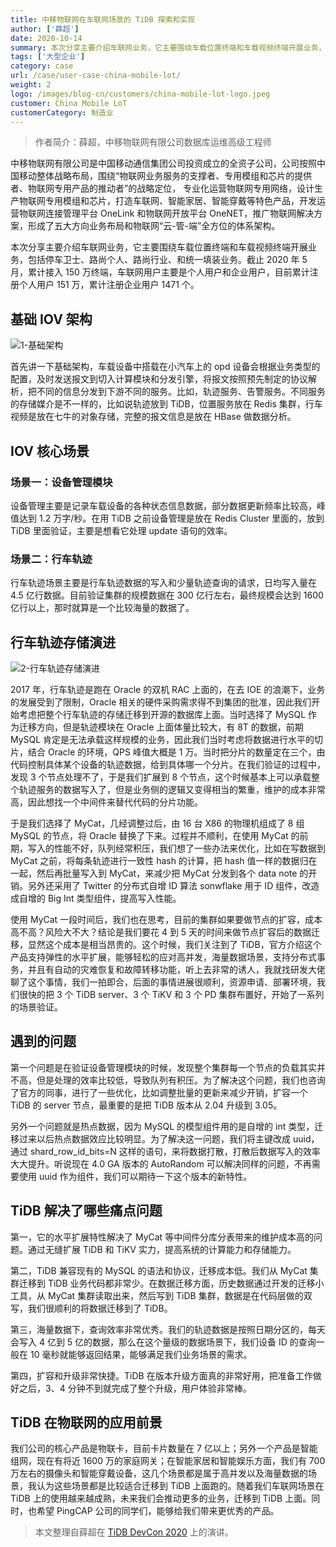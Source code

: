 ```yaml
---
title: 中移物联网在车联网场景的 TiDB 探索和实现
author: ['薛超']
date: 2020-10-14
summary: 本次分享主要介绍车联网业务，它主要围绕车载位置终端和车载视频终端开展业务，包括停车卫士、路尚个人、路尚行业、和统一填装业务。
tags: ['大型企业']
category: case
url: /case/user-case-china-mobile-lot/
weight: 2
logo: /images/blog-cn/customers/china-mobile-lot-logo.jpeg
customer: China Mobile LoT
customerCategory: 制造业
---
```


>作者简介：薛超，中移物联网有限公司数据库运维高级工程师

中移物联网有限公司是中国移动通信集团公司投资成立的全资子公司，公司按照中国移动整体战略布局，围绕“物联网业务服务的支撑者、专用模组和芯片的提供者、物联网专用产品的推动者”的战略定位， 专业化运营物联网专用网络，设计生产物联网专用模组和芯片，打造车联网、智能家居、智能穿戴等特色产品，开发运营物联网连接管理平台 OneLink 和物联网开放平台 OneNET，推广物联网解决方案，形成了五大方向业务布局和物联网“云-管-端”全方位的体系架构。

本次分享主要介绍车联网业务，它主要围绕车载位置终端和车载视频终端开展业务，包括停车卫士、路尚个人、路尚行业、和统一填装业务。截止 2020 年 5 月，累计接入 150 万终端，车联网用户主要是个人用户和企业用户，目前累计注册个人用户 151 万，累计注册企业用户 1471 个。

## 基础 IOV 架构

![1-基础架构](media/user-case-china-mobile-lot/1-基础架构.png)

首先讲一下基础架构，车载设备中搭载在小汽车上的 opd 设备会根据业务类型的配置，及时发送报文到切入计算模块和分发引擎，将报文按照预先制定的协议解析，把不同的信息分发到下游不同的服务。比如，轨迹服务、告警服务。不同服务的存储媒介是不一样的，比如说轨迹放到 TiDB，位置服务放在 Redis 集群，行车视频是放在七牛的对象存储，完整的报文信息是放在 HBase 做数据分析。

## IOV 核心场景

### 场景一：设备管理模块

设备管理主要是记录车载设备的各种状态信息数据，部分数据更新频率比较高，峰值达到 1.2 万字/秒。在用 TiDB 之前设备管理是放在 Redis Cluster 里面的，放到 TiDB 里面验证，主要是想看它处理 update 语句的效率。

### 场景二：行车轨迹

行车轨迹场景主要是行车轨迹数据的写入和少量轨迹查询的请求，日均写入量在 4.5 亿行数据。目前验证集群的规模数据在 300 亿行左右，最终规模会达到 1600 亿行以上，那时就算是一个比较海量的数据了。

## 行车轨迹存储演进

![2-行车轨迹存储演进](media/user-case-china-mobile-lot/2-行车轨迹存储演进.png)

2017 年，行车轨迹是跑在 Oracle 的双机 RAC 上面的，在去 IOE 的浪潮下，业务的发展受到了限制，Oracle 相关的硬件采购需求得不到集团的批准，因此我们开始考虑把整个行车轨迹的存储迁移到开源的数据库上面。当时选择了 MySQL 作为迁移方向，但是轨迹模块在 Oracle 上面体量比较大，有 8T 的数据，前期 MySQL 肯定是无法承载这样规模的业务，因此我们当时考虑将数据进行水平的切片，结合 Oracle 的环境，QPS 峰值大概是 1 万。当时把分片的数量定在三个，由代码控制具体某个设备的轨迹数据，给到具体哪一个分片。在我们验证的过程中，发现 3 个节点处理不了，于是我们扩展到 8 个节点，这个时候基本上可以承载整个轨迹服务的数据写入了，但是业务侧的逻辑又变得相当的繁重，维护的成本非常高，因此想找一个中间件来替代代码的分片功能。

于是我们选择了 MyCat，几经调整过后，由 16 台 X86 的物理机组成了 8 组 MySQL 的节点，将 Oracle 替换了下来。过程并不顺利，在使用 MyCat 的前期，写入的性能不好，队列经常积压，我们想了一些办法来优化，比如在写数据到 MyCat 之前，将每条轨迹进行一致性 hash 的计算，把 hash 值一样的数据归在一起，然后再批量写入到 MyCat，来减少把 MyCat 分发到各个 data note 的开销。另外还采用了 Twitter 的分布式自增 ID 算法 sonwflake 用于 ID 组件，改造成自增的 Big Int 类型组件，提高写入性能。

使用 MyCat 一段时间后，我们也在思考，目前的集群如果要做节点的扩容，成本高不高？风险大不大？结论是我们要花 4 到 5 天的时间来做节点扩容后的数据迁移，显然这个成本是相当昂贵的。这个时候，我们关注到了 TiDB，官方介绍这个产品支持弹性的水平扩展，能够轻松的应对高并发，海量数据场景，支持分布式事务，并且有自动的灾难恢复和故障转移功能，听上去非常的诱人，我就找研发大佬聊了这个事情，我们一拍即合，后面的事情进展很顺利，资源申请、部署环境，我们很快的把 3 个 TiDB server、3 个 TiKV 和 3 个 PD 集群布置好，开始了一系列的场景验证。

## 遇到的问题

第一个问题是在验证设备管理模块的时候，发现整个集群每一个节点的负载其实并不高，但是处理的效率比较低，导致队列有积压。为了解决这个问题，我们也咨询了官方的同事，进行了一些优化，比如调整批量的更新来减少开销，扩容一个 TiDB 的 server 节点，最重要的是把 TiDB 版本从 2.04 升级到 3.05。

另外一个问题就是热点数据，因为 MySQL 的模型组件用的是自增的 int 类型，迁移过来以后热点数据效应比较明显。为了解决这一问题，我们将主键改成 uuid，通过 shard_row_id_bits=N 这样的语句，来将数据打散，打散后数据写入的效率大大提升。听说现在 4.0 GA 版本的 AutoRandom 可以解决同样的问题，不再需要使用 uuid 作为组件，我们可以期待一下这个版本的新特性。

## TiDB 解决了哪些痛点问题

第一，它的水平扩展特性解决了 MyCat 等中间件分库分表带来的维护成本高的问题。通过无缝扩展 TiDB 和 TiKV 实力，提高系统的计算能力和存储能力。

第二，TiDB 兼容现有的 MySQL 的语法和协议，迁移成本低。我们从 MyCat 集群迁移到 TiDB 业务代码都非常少。在数据迁移方面，历史数据通过开发的迁移小工具，从 MyCat 集群读取出来，然后写到 TiDB 集群，数据是在代码层做的双写，我们很顺利的将数据迁移到了 TiDB。

第三，海量数据下，查询效率非常优秀。我们的轨迹数据是按照日期分区的，每天会写入 4 亿到 5 亿的数据，那么在这个量级的数据场景下，我们设备 ID 的查询一般在 10 毫秒就能够返回结果，能够满足我们业务场景的需求。

第四，扩容和升级非常快捷。TiDB 在版本升级方面真的非常好用，把准备工作做好之后，3、4 分钟不到就完成了整个升级，用户体验非常棒。

## TiDB 在物联网的应用前景

我们公司的核心产品是物联卡，目前卡片数量在 7 亿以上；另外一个产品是智能组网，现在有将近 1600 万的家庭网关；在智能家居和智能娱乐方面，我们有 700 万左右的摄像头和智能穿戴设备，这几个场景都是属于高并发以及海量数据的场景，我认为这些场景都是比较适合迁移到 TiDB 上面跑的。随着我们车联网场景在 TiDB 上的使用越来越成熟，未来我们会推动更多的业务，迁移到 TiDB 上面。同时，也希望 PingCAP 公司的同学们，能够给我们带来更优秀的产品。

>本文整理自薛超在 [TiDB DevCon 2020](https://pingcap.com/community-cn/devcon2020/) 上的演讲。
